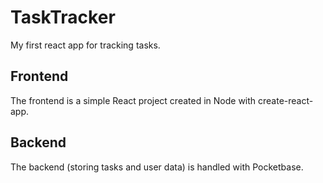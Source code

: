 # TaskTracker
My first react app for tracking tasks.
## Frontend
The frontend is a simple React project created in Node with create-react-app.
## Backend
The backend (storing tasks and user data) is handled with Pocketbase.
